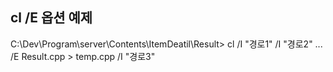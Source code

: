 ## cl /E 옵션 예제

C:\Dev\Program\server\Contents\ItemDeatil\Result> cl /I "경로1" /I "경로2" ... /E Result.cpp > temp.cpp /I "경로3"